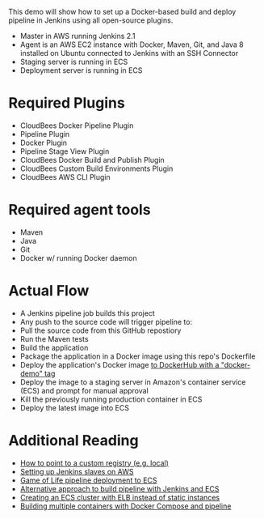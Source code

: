 
This demo will show how to set up a Docker-based build and deploy pipeline in Jenkins using all open-source plugins.
- Master in AWS running Jenkins 2.1
- Agent is an AWS EC2 instance with Docker, Maven, Git, and Java 8 installed on Ubuntu connected to Jenkins with an SSH Connector
- Staging server is running in ECS
- Deployment server is running in ECS

# Required Plugins
- CloudBees Docker Pipeline Plugin
- Pipeline Plugin
- Docker Plugin
- Pipeline Stage View Plugin
- CloudBees Docker Build and Publish Plugin
- CloudBees Custom Build Environments Plugin
- CloudBees AWS CLI Plugin

# Required agent tools
- Maven
- Java
- Git
- Docker w/ running Docker daemon

# Actual Flow
- A Jenkins pipeline job builds this project
- Any push to the source code will trigger pipeline to:
- Pull the source code from this GitHub repostiory
- Run the Maven tests
- Build the application
- Package the application in a Docker image using this repo's Dockerfile
- Deploy the application's Docker image [to DockerHub with a "docker-demo" tag](https://hub.docker.com/r/lavaliere/couchbase/tags/)
- Deploy the image to a staging server in Amazon's container service (ECS) and prompt for manual approval
- Kill the previously running production container in ECS
- Deploy the latest image into ECS

# Additional Reading
- [How to point to a custom registry (e.g. local)](http://documentation.cloudbees.com/docs/cje-user-guide/docker-workflow.html)
- [Setting up Jenkins slaves on AWS](https://www.cloudbees.com/blog/setting-jenkins-ec2-slaves)
- [Game of Life pipeline deployment to ECS](https://github.com/cyrille-leclerc/game-of-life/blob/amazon-ecs-pipeline/Jenkinsfile)
- [Alternative approach to build pipeline with Jenkins and ECS](https://blogs.aws.amazon.com/application-management/post/Tx32RHFZHXY6ME1/Set-up-a-build-pipeline-with-Jenkins-and-Amazon-ECS)
- [Creating an ECS cluster with ELB instead of static instances](http://www.ybrikman.com/writing/2015/11/11/running-docker-aws-ground-up/)
- [Building multiple containers with Docker Compose and pipeline](https://www.cloudbees.com/blog/docker-flow-proxy-%E2%80%93-demand-haproxy-service-discovery-and-reconfiguration-jenkins-pipeline)